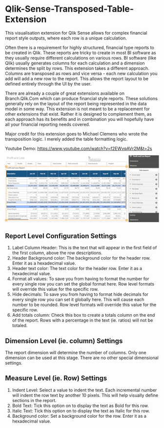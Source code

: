# Qlik-Sense-Transposed-Table-Extension
This visualisation extension for Qlik Sense allows for complex financial report style outputs, where each row is a unique calculation.

Often there is a requirement for highly structured, financial type reports to be created in Qlik. These reports are tricky to create in most BI software as they usually require different calculations on various rows. BI software (like Qlik) usually generates columns for each calculation and a dimension determines the split by rows. This extension takes a different approach. Columns are transposed as rows and vice versa - each new calculation you add will add a new row to the report. This allows the report layout to be defined entirely through the UI by the user. 

There are already a couple of great extensions available on Branch.Qlik.Com which can produce financial style reports. These solutions generally rely on the layout of the report being represented in the data model in some way. This extension is not meant to be a replacement for other extensions that exist. Rather it is designed to complement them, as each approach has its benefits and in combination you will hopefully have all your financial reporting needs covered. 

Major credit for this extension goes to Michael Clemens who wrote the transposition logic. I merely added the table formatting logic.

Youtube Demo: https://www.youtube.com/watch?v=f2EWvqAVr2M&t=2s

![Alt text](Extension.png?raw=true "Example config")

Report Level Configuration Settings
-----------------------------------
1.	Label Column Header: This is the text that will appear in the first field of the first column, above the row descriptions.
2.	Header Background color: The background color for the header row. Enter it as a hexadecimal value.
3.	Header text color: The text color for the header row. Enter it as a hexadecimal value.
4.	Format all values: To save you from having to format the number for every single row you can set the global format here. Row level formats will override  this value for the specific row.
5.	Hide decimals: To save you from having to format hide decimals for every single row you can set it globally here. This will cause each number to be  rounded. Row level formats will override this value for the specific row.
6.	Add totals column: Check this box to create a totals column on the end of the report. Rows with a percentage in the text (ie. ratios) will not be totaled.

Dimension Level (ie. column) Settings
--------------------------------------
The report dimension will determine the number of columns. Only one dimension can be used at this stage. There are no other special dimensional settings.

Measure Level (ie. Row) Settings
---------------------------------
1.	Indent Level: Select a value to indent the text. Each incremental number will indent the row text by another 10 pixels. This will help visually define sections in the report.
2.	Bold Text: Tick this option on to display the text as Bold for this row.
3.	Italic Text: Tick this option on to display the text as Italic for this row.
4.	Background color: Set a background color for the row. Enter it as a hexadecimal value.

